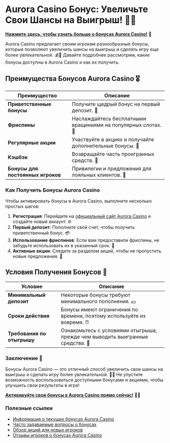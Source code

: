 # Aurora Casino Бонус: Увеличьте Свои Шансы на Выигрыш! 🎉✨

[**Нажмите здесь, чтобы узнать больше о бонусах Aurora Casino!**](https://10trafic-stat2.com/click/668546556bcc6313411604bd/6766/13032/subaccount) 🤑

Aurora Casino предлагает своим игрокам разнообразные бонусы, которые позволяют увеличить шансы на выигрыш и сделать игру еще более увлекательной. 💰🎲 Давайте подробнее рассмотрим, какие бонусы доступны в Aurora Casino и как их получить.

## Преимущества Бонусов Aurora Casino 🎖️

| Преимущество                     | Описание                                                |
|----------------------------------|--------------------------------------------------------|
| **Приветственные бонусы**        | Получите щедрый бонус на первый депозит. 🎁           |
| **Фриспины**                     | Наслаждайтесь бесплатными вращениями на популярных слотах. 🎰 |
| **Регулярные акции**             | Участвуйте в акциях и получайте дополнительные бонусы. 🎊 |
| **Кэшбэк**                       | Возвращайте часть проигранных средств. 💸              |
| **Бонусы для постоянных игроков**| Привилегии и предложения для лояльных клиентов. 🌟     |

### Как Получить Бонусы Aurora Casino

Чтобы активировать бонусы в Aurora Casino, выполните несколько простых шагов:

1. **Регистрация**: Перейдите на [официальный сайт Aurora Casino](https://10trafic-stat2.com/click/668546556bcc6313411604bd/6766/13032/subaccount) и создайте новый аккаунт. 🌐
2. **Первый депозит**: Пополните свой счет, чтобы получить приветственный бонус. 💳
3. **Использование фриспинов**: Если вам предоставили фриспины, не забудьте использовать их в указанный срок. 🎉
4. **Активные акции**: Следите за разделом акций, чтобы не пропустить новые предложения. 📅

## Условия Получения Бонусов 🎲

| Условие                          | Описание                                                |
|----------------------------------|--------------------------------------------------------|
| **Минимальный депозит**          | Некоторые бонусы требуют минимального пополнения. 💵   |
| **Сроки действия**               | Бонусы имеют ограничения по времени, поэтому используйте их вовремя. ⏰ |
| **Требования по отыгрышу**       | Ознакомьтесь с условиями отыгрыша, прежде чем выводить выигранные средства. 📜 |

### Заключение 🎊

Бонусы Aurora Casino — это отличный способ увеличить свои шансы на выигрыш и сделать игру более увлекательной. 🌟💸 Не упустите возможность воспользоваться доступными бонусами и акциями, чтобы улучшить свои результаты в игре!

[**Активируйте свои бонусы в Aurora Casino прямо сейчас!**](https://10trafic-stat2.com/click/668546556bcc6313411604bd/6766/13032/subaccount) 💪🎊

### Полезные ссылки
- [Информация о текущих бонусах Aurora Casino](https://10trafic-stat2.com/click/668546556bcc6313411604bd/6766/13032/subaccount)
- [Часто задаваемые вопросы о бонусах](https://10trafic-stat2.com/click/668546556bcc6313411604bd/6766/13032/subaccount)
- [Обзор акций для новых игроков](https://10trafic-stat2.com/click/668546556bcc6313411604bd/6766/13032/subaccount)
- [Отзывы игроков о бонусах Aurora Casino](https://10trafic-stat2.com/click/668546556bcc6313411604bd/6766/13032/subaccount)
